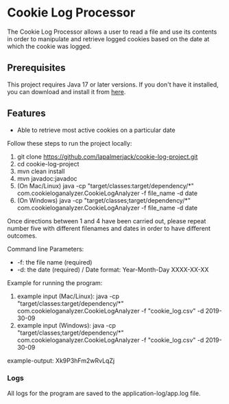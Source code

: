 # Cookie Log Processor

The Cookie Log Processor allows a user to
read a file and use its contents in order to
manipulate and retrieve logged cookies based on the
date at which the cookie was logged.



## Prerequisites

This project requires Java 17 or later versions. If you don't have it installed, you can download
and install it
from [here](https://adoptium.net/).

## Features

- Able to retrieve most active cookies on a particular date

Follow these steps to run the project locally:

1. git clone https://github.com/lapalmerjack/cookie-log-project.git
2. cd cookie-log-project
3. mvn clean install
4. mvn javadoc:javadoc
5.  (On Mac/Linux) java -cp "target/classes:target/dependency/\*" com.cookieloganalyzer.CookieLogAnalyzer -f file_name  -d date
5.  (On Windows) java -cp "target/classes;target/dependency/\*" com.cookieloganalyzer.CookieLogAnalyzer -f file_name  -d date

Once directions between 1 and 4 have been carried out, please repeat number five with different 
filenames and dates in order to have different outcomes.

Command line Parameters:

- -f: the file name (required)
- -d: the date (required) / Date format: Year-Month-Day XXXX-XX-XX

Example for running the program:

1. example input (Mac/Linux): java -cp "target/classes:target/dependency/*" com.cookieloganalyzer.CookieLogAnalyzer -f "cookie_log.csv" -d 2019-30-09
2. example input (Windows): java -cp "target/classes;target/dependency/*" com.cookieloganalyzer.CookieLogAnalyzer -f "cookie_log.csv" -d 2019-30-09


example-output: Xk9P3hFm2wRvLqZj

### Logs

All logs for the program are saved to the application-log/app.log
file.